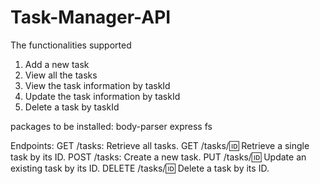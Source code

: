 # Task-Manager-API

The functionalities supported
1. Add a new task
2. View all the tasks
3. View the task information by taskId
4. Update the task information by taskId
5. Delete a task by taskId

packages to be installed:
body-parser
express
fs

Endpoints:
GET /tasks: Retrieve all tasks.
GET /tasks/:id: Retrieve a single task by its ID.
POST /tasks: Create a new task.
PUT /tasks/:id: Update an existing task by its ID.
DELETE /tasks/:id: Delete a task by its ID.



